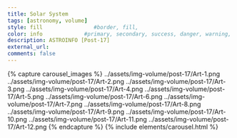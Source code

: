 ```yaml
---
title: Solar System
tags: [astronomy, volume]
style: fill                #border, fill, 
color: info             #primary, secondary, success, danger, warning, info, light, dark
description: ASTROINFO [Post-17]
external_url:  
comments: false
---
```

{% capture carousel_images %}
../assets/img-volume/post-17/Art-1.png
../assets/img-volume/post-17/Art-2.png
../assets/img-volume/post-17/Art-3.png
../assets/img-volume/post-17/Art-4.png
../assets/img-volume/post-17/Art-5.png
../assets/img-volume/post-17/Art-6.png
../assets/img-volume/post-17/Art-7.png
../assets/img-volume/post-17/Art-8.png
../assets/img-volume/post-17/Art-9.png
../assets/img-volume/post-17/Art-10.png
../assets/img-volume/post-17/Art-11.png
../assets/img-volume/post-17/Art-12.png
{% endcapture %}
{% include elements/carousel.html %}